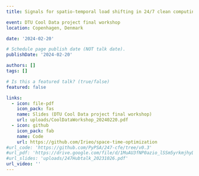 ```yaml
---
title: Signals for spatio-temporal load shifting in 24/7 clean computing

event: DTU Cool Data project final workshop
location: Copenhagen, Denmark

date: '2024-02-20'

# Schedule page publish date (NOT talk date).
publishDate: '2024-02-20'

authors: []
tags: []

# Is this a featured talk? (true/false)
featured: false

links:
  - icon: file-pdf
    icon_pack: fas
    name: Slides (DTU Cool Data project final workshop)
    url: uploads/CoolDataWorkshop_20240220.pdf
  - icon: github
    icon_pack: fab
    name: Code
    url: https://github.com/Irieo/space-time-optimization
#url_code: 'https://github.com/PyPSA/247-cfe/tree/v0.3'
#url_pdf: 'https://drive.google.com/file/d/1MuAU3fNP0azio_lSSm5yrkmjhyD2X3YH/view?usp=sharing'
#url_slides: 'uploads/247Hubtalk_20231026.pdf'
url_video: ''
---
```

